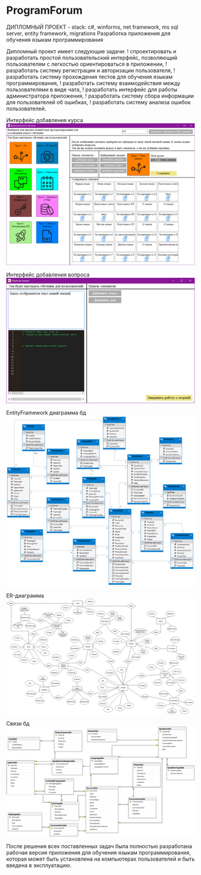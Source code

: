# ProgramForum

ДИПЛОМНЫЙ ПРОЕКТ - stack: c#, winforms, net framework, ms sql server, entity framework, migrations
Разработка приложения для обучения языкам программирования

Дипломный проект имеет следующие задачи:
! спроектировать и разработать простой пользовательский интерфейс, позволяющий пользователям с легкостью ориентироваться в приложении,
! разработать систему регистрации и авторизации пользователя,
! разработать систему прохождения тестов для обучения языкам программирования,
! разработать систему взаимодействия между пользователями в виде чата,
! разработать интерфейс для работы администратора приложения,
! разработать систему сбора информации для пользователей об ошибках,
! разработать систему анализа ошибок пользователей.

Интерфейс добавления курса
![alt text](screenshots/1-интерфейс.png "Интерфейс добавления курса")

Интерфейс добавления вопроса
![alt text](screenshots/screen1.png "Интерфейс добавления вопроса")

EntityFramework диаграмма бд
![alt text](screenshots/EntityDesignerDiagram.png "EntityFramework диаграмма бд")

ER-диаграмма
![alt text](screenshots/erd.png "ER-диаграмма")

Связи бд
![alt text](screenshots/ssms-edm.png "Связи бд")

После решения всех поставленных задач была полностью разработана рабочая версия приложения для обучения языкам программирования, которая может быть установлена на компьютерах пользователей и быть введена в эксплуатацию.
